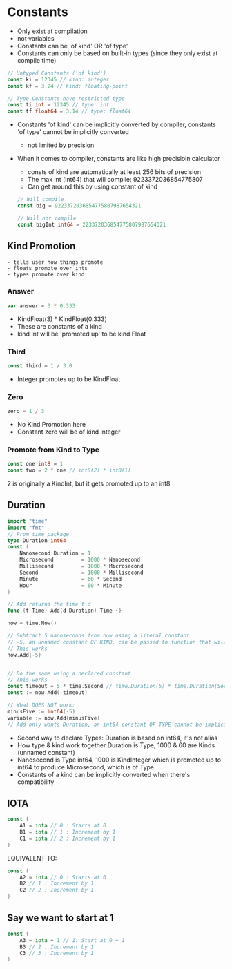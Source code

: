 # Constants
* Only exist at compilation
* not variables
* Constants can be 'of kind' OR 'of type'
* Constants can only be based on built-in types (since they only exist at compile time)
```go
// Untyped Constants ('of kind')
const ki = 12345 // kind: integer
const kf = 3.24 // kind: floating-point

// Type Constants have restricted type
const ti int = 12345 // type: int
const tf float64 = 3.14 // type: float64
```
* Constants 'of kind' can be implicitly converted by compiler, constants 'of type' cannot be implicitly converted
    - not limited by precision

* When it comes to compiler, constants are like high precisioin calculator
    - consts of kind are automatically at least 256 bits of precision
    - The max int (int64) that will compile: 9223372036854775807
    - Can get around this by using constant of kind
    ```go
    // Will compile
    const big = 9223372036854775807987654321
    
    // Will not compile
    const bigInt int64 = 223372036854775807987654321


## Kind Promotion
    - tells user how things promote
    - floats promote over ints
    - types promote over kind
### Answer
```go 
var answer = 3 * 0.333
```
- KindFloat(3) * KindFloat(0.333) 
- These are constants of a kind 
- kind Int will be 'promoted up' to be kind Float

### Third
```go
const third = 1 / 3.0 
```
- Integer promotes up to be KindFloat

### Zero
```go
zero = 1 / 3
```
- No Kind Promotion here
- Constant zero will be of kind integer 

### Promote from Kind to Type
```go
const one int8 = 1
const two = 2 * one // int8(2) * int8(1)
```
2 is originally a KindInt, but it gets promoted up to an int8

## Duration  
```go
import "time"
import "fmt"
// From time package
type Duration int64
const (
    Nanosecond Duration = 1
    Microsecond         = 1000 * Nanosecond
    Millisecond         = 1000 * Microsecond
    Second              = 1000 * Millisecond
    Minute              = 60 * Second
    Hour                = 60 * Minute
)

// Add returns the time t+d
func (t Time) Add(d Duration) Time {}

now = time.Now()

// Subtract 5 nanoseconds from now using a literal constant
// -5, an unnamed constant OF KIND, can be passed to function that will accept Duration
// This works
now.Add(-5) 


// Do the same using a declared constant
// This works
const timeout = 5 * time.Second // time.Duration(5) * time.Duration(Second)
const := now.Add(-timeout)

// What DOES NOT work: 
minusFive := int64(-5)
variable := now.Add(minusFive)
// Add only wants Duration, an int64 constant OF TYPE cannot be implicily converted into Duration
``` 
- Second way to declare Types: Duration is based on int64, it's not alias
- How type & kind work together Duration is Type, 1000 & 60 are Kinds (unnamed constant)
- Nanosecond is Type int64, 1000 is KindInteger which is promoted up to int64 to produce Microsecond, which is of Type
- Constants of a kind can be implicitly converted when there's compatibility

## IOTA
```go
const (
    A1 = iota // 0 : Starts at 0
    B1 = iota // 1 : Increment by 1
    C1 = iota // 2 : Increment by 1
)
```
EQUIVALENT TO:
```go
const (
    A2 = iota // 0 : Starts at 0
    B2 // 1 : Increment by 1
    C2 // 2 : Increment by 1
)
```
## Say we want to start at 1
```go
const (
    A3 = iota + 1 // 1: Start at 0 + 1
    B3 // 2 : Increment by 1
    C3 // 3 : Increment by 1
)


